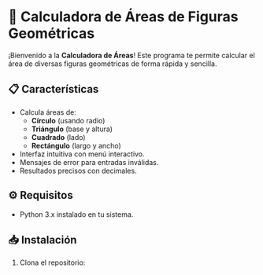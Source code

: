 # 🚀 Calculadora de Áreas de Figuras Geométricas

¡Bienvenido a la **Calculadora de Áreas**! Este programa te permite calcular el área de diversas figuras geométricas de forma rápida y sencilla.

## 📋 Características
- Calcula áreas de:
  - **Círculo** (usando radio)
  - **Triángulo** (base y altura)
  - **Cuadrado** (lado)
  - **Rectángulo** (largo y ancho)
- Interfaz intuitiva con menú interactivo.
- Mensajes de error para entradas inválidas.
- Resultados precisos con decimales.

## ⚙️ Requisitos
- Python 3.x instalado en tu sistema.

## 📥 Instalación
1. Clona el repositorio: